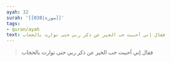 ```yaml
---
ayah: 32
surah: '[[038|سورة]]'
tags:
- quran/ayah
text: فقال إني أحببت حب الخير عن ذكر ربي حتى توارت بالحجاب
---
```

> فقال إني أحببت حب الخير عن ذكر ربي حتى توارت بالحجاب
